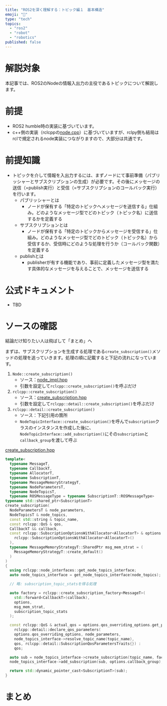 ```yaml
---
title: "ROS2を深く理解する：トピック編１　基本構造"
emoji: "📑"
type: "tech"
topics:
  - "ros2"
  - "robot"
  - "robotics"
published: false
---
```


# 解説対象

本記事では、ROS2のNodeの情報入出力の主役であるトピックについて解説します。

# 前提
- ROS2 humble時の実装に基づいています。
- c++側の実装（rclcppの[node.cpp](https://github.com/ros2/rclcpp/blob/rolling/rclcpp/src/rclcpp/node.cpp)）に基づいていますが、rclpy側も結局はrclで規定されるnode実装につながりますので、大部分は共通です。

# 前提知識
- トピックを介して情報を入出力するには、まずノードにて事前準備（パブリッシャーとサブスクリプションの生成）が必要です。その後にメッセージの送信（=publish実行）と受信（=サブスクリプションのコールバック実行）を行います。
  - パブリッシャーとは
    - ノードが保有する「特定のトピックへメッセージを送信する」仕組み。どのようなメッセージ型でどのトピック（トピック名）に送信するかを定義する
  - サブスクリプションとは
    - ノードが保有する「特定のトピックからメッセージを受信する」仕組み。どのようなメッセージ型でどのトピック（トピック名）から受信するか、受信時にどのような処理を行うか（コールバック関数）を定義する
  - publishとは
    - publisherが有する機能であり、事前に定義したメッセージ型を満たす具体的なメッセージを与えることで、メッセージを送信する

# 公式ドキュメント

- TBD

# ソースの確認

結論だけ知りたい人は飛ばして「まとめ」へ

まずは、サブスクリプションを生成する処理である`create_subscription()`メソッドの処理を追っていきます。処理の順に記載すると下記の流れになっています。

1. `Node::create_subscription()`
    - ソース：[node_impl.hpp](https://github.com/ros2/rclcpp/blob/humble/rclcpp/include/rclcpp/node_impl.hpp)
    - 引数を設定して`rclcpp::create_subscription()`を呼ぶだけ
2. `rclcpp::create_subscription()`
    - ソース：[create_subscription.hpp](https://github.com/ros2/rclcpp/blob/humble/rclcpp/include/rclcpp/create_subscription.hpp)
    - 引数を設定して`rclcpp::detail::create_subscription()`を呼ぶだけ
3. `rclcpp::detail::create_subscription()`
    - ソース：下記引用の箇所
    - `NodeTopicInterface::create_subscription()`を呼んで`subscription`クラスのインスタンスを作成した後に、`NodeTopicInterface::add_subscription()`にその`subscription`と`callback_group`を渡して呼ぶ


[create_subscription.hpp](https://github.com/ros2/rclcpp/blob/humble/rclcpp/include/rclcpp/create_subscription.hpp)

```cpp
template<
  typename MessageT,
  typename CallbackT,
  typename AllocatorT,
  typename SubscriptionT,
  typename MessageMemoryStrategyT,
  typename NodeParametersT,
  typename NodeTopicsT,
  typename ROSMessageType = typename SubscriptionT::ROSMessageType>
typename std::shared_ptr<SubscriptionT>
create_subscription(
  NodeParametersT & node_parameters,
  NodeTopicsT & node_topics,
  const std::string & topic_name,
  const rclcpp::QoS & qos,
  CallbackT && callback,
  const rclcpp::SubscriptionOptionsWithAllocator<AllocatorT> & options = (
    rclcpp::SubscriptionOptionsWithAllocator<AllocatorT>()
  ),
  typename MessageMemoryStrategyT::SharedPtr msg_mem_strat = (
    MessageMemoryStrategyT::create_default()
  )
)
{
  using rclcpp::node_interfaces::get_node_topics_interface;
  auto node_topics_interface = get_node_topics_interface(node_topics);

  // 略: subscription_topic_statsを得る処理

  auto factory = rclcpp::create_subscription_factory<MessageT>(
    std::forward<CallbackT>(callback),
    options,
    msg_mem_strat,
    subscription_topic_stats
  );

  const rclcpp::QoS & actual_qos = options.qos_overriding_options.get_policy_kinds().size() ?
    rclcpp::detail::declare_qos_parameters(
    options.qos_overriding_options, node_parameters,
    node_topics_interface->resolve_topic_name(topic_name),
    qos, rclcpp::detail::SubscriptionQosParametersTraits{}) :
    qos;

  auto sub = node_topics_interface->create_subscription(topic_name, factory, actual_qos);
  node_topics_interface->add_subscription(sub, options.callback_group);

  return std::dynamic_pointer_cast<SubscriptionT>(sub);
}
```


# まとめ

